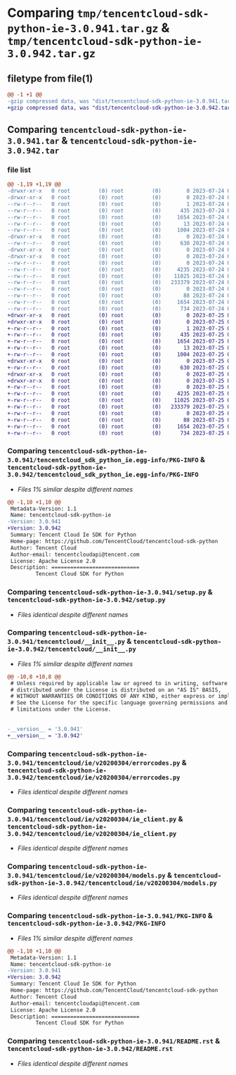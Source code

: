 # Comparing `tmp/tencentcloud-sdk-python-ie-3.0.941.tar.gz` & `tmp/tencentcloud-sdk-python-ie-3.0.942.tar.gz`

## filetype from file(1)

```diff
@@ -1 +1 @@
-gzip compressed data, was "dist/tencentcloud-sdk-python-ie-3.0.941.tar", last modified: Mon Jul 24 00:38:18 2023, max compression
+gzip compressed data, was "dist/tencentcloud-sdk-python-ie-3.0.942.tar", last modified: Tue Jul 25 04:19:29 2023, max compression
```

## Comparing `tencentcloud-sdk-python-ie-3.0.941.tar` & `tencentcloud-sdk-python-ie-3.0.942.tar`

### file list

```diff
@@ -1,19 +1,19 @@
-drwxr-xr-x   0 root         (0) root         (0)        0 2023-07-24 00:38:17.000000 tencentcloud-sdk-python-ie-3.0.941/
-drwxr-xr-x   0 root         (0) root         (0)        0 2023-07-24 00:38:17.000000 tencentcloud-sdk-python-ie-3.0.941/tencentcloud_sdk_python_ie.egg-info/
--rw-r--r--   0 root         (0) root         (0)        1 2023-07-24 00:38:17.000000 tencentcloud-sdk-python-ie-3.0.941/tencentcloud_sdk_python_ie.egg-info/dependency_links.txt
--rw-r--r--   0 root         (0) root         (0)      435 2023-07-24 00:38:17.000000 tencentcloud-sdk-python-ie-3.0.941/tencentcloud_sdk_python_ie.egg-info/SOURCES.txt
--rw-r--r--   0 root         (0) root         (0)     1654 2023-07-24 00:38:17.000000 tencentcloud-sdk-python-ie-3.0.941/tencentcloud_sdk_python_ie.egg-info/PKG-INFO
--rw-r--r--   0 root         (0) root         (0)       13 2023-07-24 00:38:17.000000 tencentcloud-sdk-python-ie-3.0.941/tencentcloud_sdk_python_ie.egg-info/top_level.txt
--rw-r--r--   0 root         (0) root         (0)     1004 2023-07-24 00:38:17.000000 tencentcloud-sdk-python-ie-3.0.941/setup.py
-drwxr-xr-x   0 root         (0) root         (0)        0 2023-07-24 00:38:17.000000 tencentcloud-sdk-python-ie-3.0.941/tencentcloud/
--rw-r--r--   0 root         (0) root         (0)      630 2023-07-24 00:38:17.000000 tencentcloud-sdk-python-ie-3.0.941/tencentcloud/__init__.py
-drwxr-xr-x   0 root         (0) root         (0)        0 2023-07-24 00:38:17.000000 tencentcloud-sdk-python-ie-3.0.941/tencentcloud/ie/
-drwxr-xr-x   0 root         (0) root         (0)        0 2023-07-24 00:38:17.000000 tencentcloud-sdk-python-ie-3.0.941/tencentcloud/ie/v20200304/
--rw-r--r--   0 root         (0) root         (0)        0 2023-07-24 00:38:17.000000 tencentcloud-sdk-python-ie-3.0.941/tencentcloud/ie/v20200304/__init__.py
--rw-r--r--   0 root         (0) root         (0)     4235 2023-07-24 00:38:17.000000 tencentcloud-sdk-python-ie-3.0.941/tencentcloud/ie/v20200304/errorcodes.py
--rw-r--r--   0 root         (0) root         (0)    11025 2023-07-24 00:38:17.000000 tencentcloud-sdk-python-ie-3.0.941/tencentcloud/ie/v20200304/ie_client.py
--rw-r--r--   0 root         (0) root         (0)   233379 2023-07-24 00:38:17.000000 tencentcloud-sdk-python-ie-3.0.941/tencentcloud/ie/v20200304/models.py
--rw-r--r--   0 root         (0) root         (0)        0 2023-07-24 00:38:17.000000 tencentcloud-sdk-python-ie-3.0.941/tencentcloud/ie/__init__.py
--rw-r--r--   0 root         (0) root         (0)       88 2023-07-24 00:38:17.000000 tencentcloud-sdk-python-ie-3.0.941/setup.cfg
--rw-r--r--   0 root         (0) root         (0)     1654 2023-07-24 00:38:17.000000 tencentcloud-sdk-python-ie-3.0.941/PKG-INFO
--rw-r--r--   0 root         (0) root         (0)      734 2023-07-24 00:38:17.000000 tencentcloud-sdk-python-ie-3.0.941/README.rst
+drwxr-xr-x   0 root         (0) root         (0)        0 2023-07-25 04:19:29.000000 tencentcloud-sdk-python-ie-3.0.942/
+drwxr-xr-x   0 root         (0) root         (0)        0 2023-07-25 04:19:29.000000 tencentcloud-sdk-python-ie-3.0.942/tencentcloud_sdk_python_ie.egg-info/
+-rw-r--r--   0 root         (0) root         (0)        1 2023-07-25 04:19:29.000000 tencentcloud-sdk-python-ie-3.0.942/tencentcloud_sdk_python_ie.egg-info/dependency_links.txt
+-rw-r--r--   0 root         (0) root         (0)      435 2023-07-25 04:19:29.000000 tencentcloud-sdk-python-ie-3.0.942/tencentcloud_sdk_python_ie.egg-info/SOURCES.txt
+-rw-r--r--   0 root         (0) root         (0)     1654 2023-07-25 04:19:29.000000 tencentcloud-sdk-python-ie-3.0.942/tencentcloud_sdk_python_ie.egg-info/PKG-INFO
+-rw-r--r--   0 root         (0) root         (0)       13 2023-07-25 04:19:29.000000 tencentcloud-sdk-python-ie-3.0.942/tencentcloud_sdk_python_ie.egg-info/top_level.txt
+-rw-r--r--   0 root         (0) root         (0)     1004 2023-07-25 04:19:29.000000 tencentcloud-sdk-python-ie-3.0.942/setup.py
+drwxr-xr-x   0 root         (0) root         (0)        0 2023-07-25 04:19:29.000000 tencentcloud-sdk-python-ie-3.0.942/tencentcloud/
+-rw-r--r--   0 root         (0) root         (0)      630 2023-07-25 04:19:29.000000 tencentcloud-sdk-python-ie-3.0.942/tencentcloud/__init__.py
+drwxr-xr-x   0 root         (0) root         (0)        0 2023-07-25 04:19:29.000000 tencentcloud-sdk-python-ie-3.0.942/tencentcloud/ie/
+drwxr-xr-x   0 root         (0) root         (0)        0 2023-07-25 04:19:29.000000 tencentcloud-sdk-python-ie-3.0.942/tencentcloud/ie/v20200304/
+-rw-r--r--   0 root         (0) root         (0)        0 2023-07-25 04:19:29.000000 tencentcloud-sdk-python-ie-3.0.942/tencentcloud/ie/v20200304/__init__.py
+-rw-r--r--   0 root         (0) root         (0)     4235 2023-07-25 04:19:29.000000 tencentcloud-sdk-python-ie-3.0.942/tencentcloud/ie/v20200304/errorcodes.py
+-rw-r--r--   0 root         (0) root         (0)    11025 2023-07-25 04:19:29.000000 tencentcloud-sdk-python-ie-3.0.942/tencentcloud/ie/v20200304/ie_client.py
+-rw-r--r--   0 root         (0) root         (0)   233379 2023-07-25 04:19:29.000000 tencentcloud-sdk-python-ie-3.0.942/tencentcloud/ie/v20200304/models.py
+-rw-r--r--   0 root         (0) root         (0)        0 2023-07-25 04:19:29.000000 tencentcloud-sdk-python-ie-3.0.942/tencentcloud/ie/__init__.py
+-rw-r--r--   0 root         (0) root         (0)       88 2023-07-25 04:19:29.000000 tencentcloud-sdk-python-ie-3.0.942/setup.cfg
+-rw-r--r--   0 root         (0) root         (0)     1654 2023-07-25 04:19:29.000000 tencentcloud-sdk-python-ie-3.0.942/PKG-INFO
+-rw-r--r--   0 root         (0) root         (0)      734 2023-07-25 04:19:29.000000 tencentcloud-sdk-python-ie-3.0.942/README.rst
```

### Comparing `tencentcloud-sdk-python-ie-3.0.941/tencentcloud_sdk_python_ie.egg-info/PKG-INFO` & `tencentcloud-sdk-python-ie-3.0.942/tencentcloud_sdk_python_ie.egg-info/PKG-INFO`

 * *Files 1% similar despite different names*

```diff
@@ -1,10 +1,10 @@
 Metadata-Version: 1.1
 Name: tencentcloud-sdk-python-ie
-Version: 3.0.941
+Version: 3.0.942
 Summary: Tencent Cloud Ie SDK for Python
 Home-page: https://github.com/TencentCloud/tencentcloud-sdk-python
 Author: Tencent Cloud
 Author-email: tencentcloudapi@tencent.com
 License: Apache License 2.0
 Description: ============================
         Tencent Cloud SDK for Python
```

### Comparing `tencentcloud-sdk-python-ie-3.0.941/setup.py` & `tencentcloud-sdk-python-ie-3.0.942/setup.py`

 * *Files identical despite different names*

### Comparing `tencentcloud-sdk-python-ie-3.0.941/tencentcloud/__init__.py` & `tencentcloud-sdk-python-ie-3.0.942/tencentcloud/__init__.py`

 * *Files 1% similar despite different names*

```diff
@@ -10,8 +10,8 @@
 # Unless required by applicable law or agreed to in writing, software
 # distributed under the License is distributed on an "AS IS" BASIS,
 # WITHOUT WARRANTIES OR CONDITIONS OF ANY KIND, either express or implied.
 # See the License for the specific language governing permissions and
 # limitations under the License.
 
 
-__version__ = '3.0.941'
+__version__ = '3.0.942'
```

### Comparing `tencentcloud-sdk-python-ie-3.0.941/tencentcloud/ie/v20200304/errorcodes.py` & `tencentcloud-sdk-python-ie-3.0.942/tencentcloud/ie/v20200304/errorcodes.py`

 * *Files identical despite different names*

### Comparing `tencentcloud-sdk-python-ie-3.0.941/tencentcloud/ie/v20200304/ie_client.py` & `tencentcloud-sdk-python-ie-3.0.942/tencentcloud/ie/v20200304/ie_client.py`

 * *Files identical despite different names*

### Comparing `tencentcloud-sdk-python-ie-3.0.941/tencentcloud/ie/v20200304/models.py` & `tencentcloud-sdk-python-ie-3.0.942/tencentcloud/ie/v20200304/models.py`

 * *Files identical despite different names*

### Comparing `tencentcloud-sdk-python-ie-3.0.941/PKG-INFO` & `tencentcloud-sdk-python-ie-3.0.942/PKG-INFO`

 * *Files 1% similar despite different names*

```diff
@@ -1,10 +1,10 @@
 Metadata-Version: 1.1
 Name: tencentcloud-sdk-python-ie
-Version: 3.0.941
+Version: 3.0.942
 Summary: Tencent Cloud Ie SDK for Python
 Home-page: https://github.com/TencentCloud/tencentcloud-sdk-python
 Author: Tencent Cloud
 Author-email: tencentcloudapi@tencent.com
 License: Apache License 2.0
 Description: ============================
         Tencent Cloud SDK for Python
```

### Comparing `tencentcloud-sdk-python-ie-3.0.941/README.rst` & `tencentcloud-sdk-python-ie-3.0.942/README.rst`

 * *Files identical despite different names*

